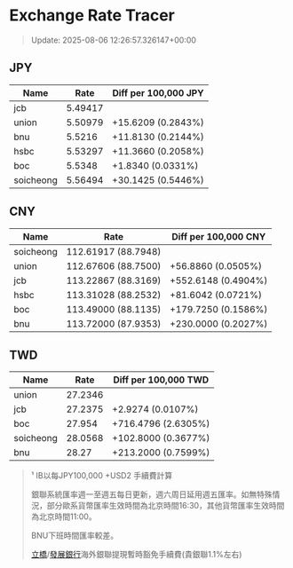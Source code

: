 # Exchange Rate Tracer

> Update: 2025-08-06 12:26:57.326147+00:00

## JPY

| Name      |    Rate | Diff per 100,000 JPY   |
|-----------|---------|------------------------|
| jcb       | 5.49417 |                        |
| union     | 5.50979 | +15.6209 (0.2843%)     |
| bnu       | 5.5216  | +11.8130 (0.2144%)     |
| hsbc      | 5.53297 | +11.3660 (0.2058%)     |
| boc       | 5.5348  | +1.8340 (0.0331%)      |
| soicheong | 5.56494 | +30.1425 (0.5446%)     |

## CNY

| Name      | Rate                | Diff per 100,000 CNY   |
|-----------|---------------------|------------------------|
| soicheong | 112.61917	(88.7948) |                        |
| union     | 112.67606	(88.7500) | +56.8860 (0.0505%)     |
| jcb       | 113.22867	(88.3169) | +552.6148 (0.4904%)    |
| hsbc      | 113.31028	(88.2532) | +81.6042 (0.0721%)     |
| boc       | 113.49000	(88.1135) | +179.7250 (0.1586%)    |
| bnu       | 113.72000	(87.9353) | +230.0000 (0.2027%)    |

## TWD

| Name      |    Rate | Diff per 100,000 TWD   |
|-----------|---------|------------------------|
| union     | 27.2346 |                        |
| jcb       | 27.2375 | +2.9274 (0.0107%)      |
| boc       | 27.954  | +716.4796 (2.6305%)    |
| soicheong | 28.0568 | +102.8000 (0.3677%)    |
| bnu       | 28.27   | +213.2000 (0.7599%)    |


> ¹ IB以每JPY100,000 +USD2 手續費計算
>
> 銀聯系統匯率週一至週五每日更新，週六周日延用週五匯率。如無特殊情況，部分歐系貨幣匯率生效時間為北京時間16:30，其他貨幣匯率生效時間為北京時間11:00。
>
> BNU下班時間匯率較差。
>
> [立橋](https://www.wlbank.com.mo/uploads/ueditor/file/20181211/1544536513900230.pdf)/[發展銀行](https://www.mdb.com.mo/Service_Charges_20230728.pdf)海外銀聯提現暫時豁免手續費(貴銀聯1.1%左右)

